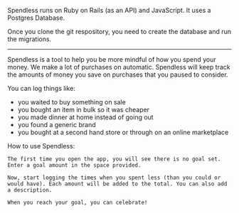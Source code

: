 
 Spendless runs on Ruby on Rails (as an API) and JavaScript. It uses a Postgres Database. 

 Once you clone the git respository, you need to create the database and run the migrations. 


***     ***     ***     ***     ***     ***     ***     ***     ***     ***

Spendless is a tool to help you be more mindful of how you spend your money. We make a lot of purchases on automatic. Spendless will keep track the amounts of money you save on purchases that you paused to consider. 

You can log things like:

- you waited to buy something on sale
- you bought an item in bulk so it was cheaper
- you made dinner at home instead of going out
- you found a generic brand
- you bought at a second hand store or through on an online marketplace

How to use Spendless:

    The first time you open the app, you will see there is no goal set. Enter a goal amount in the space provided. 

    Now, start logging the times when you spent less (than you could or would have). Each amount will be added to the total. You can also add a description. 
    
    When you reach your goal, you can celebrate! 

    

   


